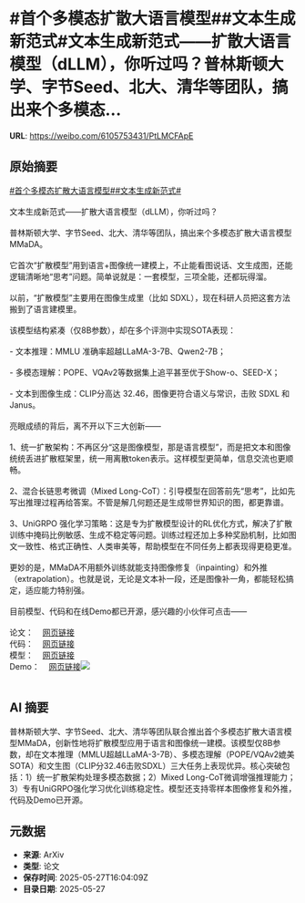 # #首个多模态扩散大语言模型##文本生成新范式#文本生成新范式——扩散大语言模型（dLLM），你听过吗？普林斯顿大学、字节Seed、北大、清华等团队，搞出来个多模态...

**URL**: https://weibo.com/6105753431/PtLMCFApE

## 原始摘要

<a href="https://m.weibo.cn/search?containerid=231522type%3D1%26t%3D10%26q%3D%23%E9%A6%96%E4%B8%AA%E5%A4%9A%E6%A8%A1%E6%80%81%E6%89%A9%E6%95%A3%E5%A4%A7%E8%AF%AD%E8%A8%80%E6%A8%A1%E5%9E%8B%23&amp;extparam=%23%E9%A6%96%E4%B8%AA%E5%A4%9A%E6%A8%A1%E6%80%81%E6%89%A9%E6%95%A3%E5%A4%A7%E8%AF%AD%E8%A8%80%E6%A8%A1%E5%9E%8B%23" data-hide=""><span class="surl-text">#首个多模态扩散大语言模型#</span></a><a href="https://m.weibo.cn/search?containerid=231522type%3D1%26t%3D10%26q%3D%23%E6%96%87%E6%9C%AC%E7%94%9F%E6%88%90%E6%96%B0%E8%8C%83%E5%BC%8F%23&amp;extparam=%23%E6%96%87%E6%9C%AC%E7%94%9F%E6%88%90%E6%96%B0%E8%8C%83%E5%BC%8F%23" data-hide=""><span class="surl-text">#文本生成新范式#</span></a><br><br>文本生成新范式——扩散大语言模型（dLLM），你听过吗？<br><br>普林斯顿大学、字节Seed、北大、清华等团队，搞出来个多模态扩散大语言模型MMaDA。<br><br>它首次“扩散模型”用到语言+图像统一建模上，不止能看图说话、文生成图，还能逻辑清晰地“思考”问题。简单说就是：一套模型，三项全能，还都玩得溜。<br><br>以前，“扩散模型”主要用在图像生成里（比如 SDXL），现在科研人员把这套方法搬到了语言建模里。<br><br>该模型结构紧凑（仅8B参数），却在多个评测中实现SOTA表现：<br><br>- 文本推理：MMLU 准确率超越LLaMA-3-7B、Qwen2-7B；<br>    <br>- 多模态理解：POPE、VQAv2等数据集上追平甚至优于Show-o、SEED-X；<br>    <br>- 文本到图像生成：CLIP分高达 32.46，图像更符合语义与常识，击败 SDXL 和 Janus。<br><br>亮眼成绩的背后，离不开以下三大创新——<br><br>1、统一扩散架构：不再区分“这是图像模型，那是语言模型”，而是把文本和图像统统丢进扩散框架里，统一用离散token表示。这样模型更简单，信息交流也更顺畅。<br><br>2、混合长链思考微调（Mixed Long-CoT）：引导模型在回答前先“思考”，比如先写出推理过程再给答案。不管是解几何题还是生成带世界知识的图，都更靠谱。<br><br>3、UniGRPO 强化学习策略：这是专为扩散模型设计的RL优化方式，解决了扩散训练中掩码比例敏感、生成不稳定等问题。训练过程还加上多种奖励机制，比如图文一致性、格式正确性、人类审美等，帮助模型在不同任务上都表现得更稳更准。<br><br>更妙的是，MMaDA不用额外训练就能支持图像修复（inpainting）和外推（extrapolation）。也就是说，无论是文本补一段，还是图像补一角，都能轻松搞定，适应能力特别强。<br><br>目前模型、代码和在线Demo都已开源，感兴趣的小伙伴可点击——<br><br>论文：<a href="https://weibo.cn/sinaurl?u=https%3A%2F%2Farxiv.org%2Fabs%2F2505.15809" data-hide=""><span class="url-icon"><img style="width: 1rem;height: 1rem" src="https://h5.sinaimg.cn/upload/2015/09/25/3/timeline_card_small_web_default.png" referrerpolicy="no-referrer"></span><span class="surl-text">网页链接</span></a><br>代码：<a href="https://weibo.cn/sinaurl?u=https%3A%2F%2Fgithub.com%2FGen-Verse%2FMMaDA" data-hide=""><span class="url-icon"><img style="width: 1rem;height: 1rem" src="https://h5.sinaimg.cn/upload/2015/09/25/3/timeline_card_small_web_default.png" referrerpolicy="no-referrer"></span><span class="surl-text">网页链接</span></a><br>模型：<a href="https://weibo.cn/sinaurl?u=https%3A%2F%2Fhuggingface.co%2FGen-Verse%2FMMaDA-8B-Base" data-hide=""><span class="url-icon"><img style="width: 1rem;height: 1rem" src="https://h5.sinaimg.cn/upload/2015/09/25/3/timeline_card_small_web_default.png" referrerpolicy="no-referrer"></span><span class="surl-text">网页链接</span></a><br>Demo：<a href="https://weibo.cn/sinaurl?u=https%3A%2F%2Fhuggingface.co%2Fspaces%2FGen-Verse%2FMMaDA" data-hide=""><span class="url-icon"><img style="width: 1rem;height: 1rem" src="https://h5.sinaimg.cn/upload/2015/09/25/3/timeline_card_small_web_default.png" referrerpolicy="no-referrer"></span><span class="surl-text">网页链接</span></a><img style="" src="https://tvax2.sinaimg.cn/large/006Fd7o3gy1i1u4ql4pdqj313k0u84ig.jpg" referrerpolicy="no-referrer"><br><br>

## AI 摘要

普林斯顿大学、字节Seed、北大、清华等团队联合推出首个多模态扩散大语言模型MMaDA，创新性地将扩散模型应用于语言和图像统一建模。该模型仅8B参数，却在文本推理（MMLU超越LLaMA-3-7B）、多模态理解（POPE/VQAv2媲美SOTA）和文生图（CLIP分32.46击败SDXL）三大任务上表现优异。核心突破包括：1）统一扩散架构处理多模态数据；2）Mixed Long-CoT微调增强推理能力；3）专有UniGRPO强化学习优化训练稳定性。模型还支持零样本图像修复和外推，代码及Demo已开源。

## 元数据

- **来源**: ArXiv
- **类型**: 论文
- **保存时间**: 2025-05-27T16:04:09Z
- **目录日期**: 2025-05-27

